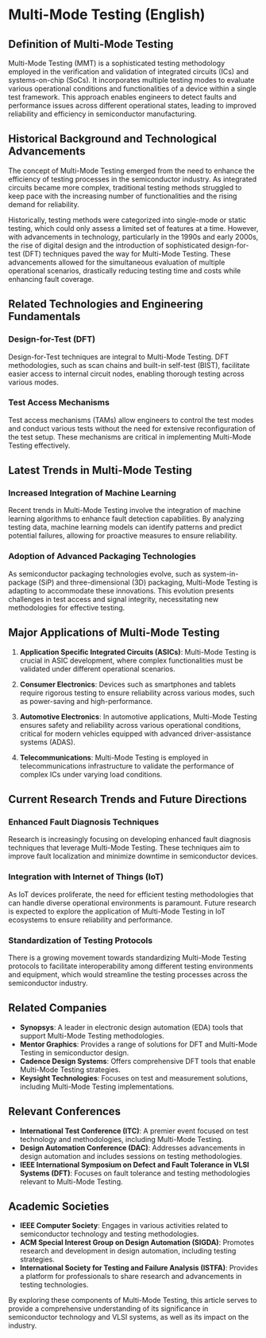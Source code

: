 # Multi-Mode Testing (English)

## Definition of Multi-Mode Testing

Multi-Mode Testing (MMT) is a sophisticated testing methodology employed in the verification and validation of integrated circuits (ICs) and systems-on-chip (SoCs). It incorporates multiple testing modes to evaluate various operational conditions and functionalities of a device within a single test framework. This approach enables engineers to detect faults and performance issues across different operational states, leading to improved reliability and efficiency in semiconductor manufacturing.

## Historical Background and Technological Advancements

The concept of Multi-Mode Testing emerged from the need to enhance the efficiency of testing processes in the semiconductor industry. As integrated circuits became more complex, traditional testing methods struggled to keep pace with the increasing number of functionalities and the rising demand for reliability. 

Historically, testing methods were categorized into single-mode or static testing, which could only assess a limited set of features at a time. However, with advancements in technology, particularly in the 1990s and early 2000s, the rise of digital design and the introduction of sophisticated design-for-test (DFT) techniques paved the way for Multi-Mode Testing. These advancements allowed for the simultaneous evaluation of multiple operational scenarios, drastically reducing testing time and costs while enhancing fault coverage.

## Related Technologies and Engineering Fundamentals

### Design-for-Test (DFT)

Design-for-Test techniques are integral to Multi-Mode Testing. DFT methodologies, such as scan chains and built-in self-test (BIST), facilitate easier access to internal circuit nodes, enabling thorough testing across various modes. 

### Test Access Mechanisms

Test access mechanisms (TAMs) allow engineers to control the test modes and conduct various tests without the need for extensive reconfiguration of the test setup. These mechanisms are critical in implementing Multi-Mode Testing effectively.

## Latest Trends in Multi-Mode Testing

### Increased Integration of Machine Learning

Recent trends in Multi-Mode Testing involve the integration of machine learning algorithms to enhance fault detection capabilities. By analyzing testing data, machine learning models can identify patterns and predict potential failures, allowing for proactive measures to ensure reliability.

### Adoption of Advanced Packaging Technologies

As semiconductor packaging technologies evolve, such as system-in-package (SiP) and three-dimensional (3D) packaging, Multi-Mode Testing is adapting to accommodate these innovations. This evolution presents challenges in test access and signal integrity, necessitating new methodologies for effective testing.

## Major Applications of Multi-Mode Testing

1. **Application Specific Integrated Circuits (ASICs)**: Multi-Mode Testing is crucial in ASIC development, where complex functionalities must be validated under different operational scenarios.

2. **Consumer Electronics**: Devices such as smartphones and tablets require rigorous testing to ensure reliability across various modes, such as power-saving and high-performance.

3. **Automotive Electronics**: In automotive applications, Multi-Mode Testing ensures safety and reliability across various operational conditions, critical for modern vehicles equipped with advanced driver-assistance systems (ADAS).

4. **Telecommunications**: Multi-Mode Testing is employed in telecommunications infrastructure to validate the performance of complex ICs under varying load conditions.

## Current Research Trends and Future Directions

### Enhanced Fault Diagnosis Techniques

Research is increasingly focusing on developing enhanced fault diagnosis techniques that leverage Multi-Mode Testing. These techniques aim to improve fault localization and minimize downtime in semiconductor devices.

### Integration with Internet of Things (IoT)

As IoT devices proliferate, the need for efficient testing methodologies that can handle diverse operational environments is paramount. Future research is expected to explore the application of Multi-Mode Testing in IoT ecosystems to ensure reliability and performance.

### Standardization of Testing Protocols

There is a growing movement towards standardizing Multi-Mode Testing protocols to facilitate interoperability among different testing environments and equipment, which would streamline the testing processes across the semiconductor industry.

## Related Companies

- **Synopsys**: A leader in electronic design automation (EDA) tools that support Multi-Mode Testing methodologies.
- **Mentor Graphics**: Provides a range of solutions for DFT and Multi-Mode Testing in semiconductor design.
- **Cadence Design Systems**: Offers comprehensive DFT tools that enable Multi-Mode Testing strategies.
- **Keysight Technologies**: Focuses on test and measurement solutions, including Multi-Mode Testing implementations.

## Relevant Conferences

- **International Test Conference (ITC)**: A premier event focused on test technology and methodologies, including Multi-Mode Testing.
- **Design Automation Conference (DAC)**: Addresses advancements in design automation and includes sessions on testing methodologies.
- **IEEE International Symposium on Defect and Fault Tolerance in VLSI Systems (DFT)**: Focuses on fault tolerance and testing methodologies relevant to Multi-Mode Testing.

## Academic Societies

- **IEEE Computer Society**: Engages in various activities related to semiconductor technology and testing methodologies.
- **ACM Special Interest Group on Design Automation (SIGDA)**: Promotes research and development in design automation, including testing strategies.
- **International Society for Testing and Failure Analysis (ISTFA)**: Provides a platform for professionals to share research and advancements in testing technologies.

By exploring these components of Multi-Mode Testing, this article serves to provide a comprehensive understanding of its significance in semiconductor technology and VLSI systems, as well as its impact on the industry.